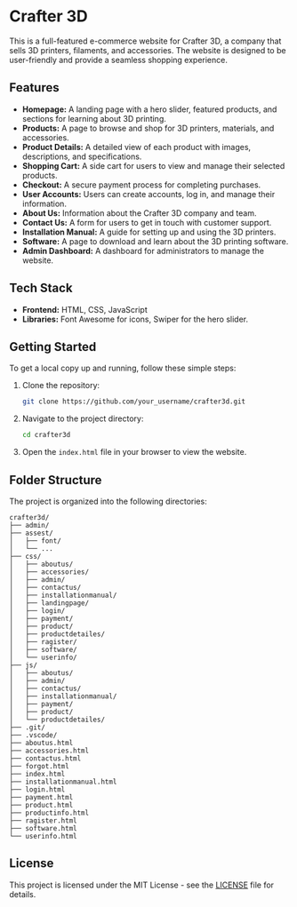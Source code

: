 # Crafter 3D

This is a full-featured e-commerce website for Crafter 3D, a company that sells 3D printers, filaments, and accessories. The website is designed to be user-friendly and provide a seamless shopping experience.

## Features

*   **Homepage:** A landing page with a hero slider, featured products, and sections for learning about 3D printing.
*   **Products:** A page to browse and shop for 3D printers, materials, and accessories.
*   **Product Details:** A detailed view of each product with images, descriptions, and specifications.
*   **Shopping Cart:** A side cart for users to view and manage their selected products.
*   **Checkout:** A secure payment process for completing purchases.
*   **User Accounts:** Users can create accounts, log in, and manage their information.
*   **About Us:** Information about the Crafter 3D company and team.
*   **Contact Us:** A form for users to get in touch with customer support.
*   **Installation Manual:** A guide for setting up and using the 3D printers.
*   **Software:** A page to download and learn about the 3D printing software.
*   **Admin Dashboard:** A dashboard for administrators to manage the website.

## Tech Stack

*   **Frontend:** HTML, CSS, JavaScript
*   **Libraries:** Font Awesome for icons, Swiper for the hero slider.

## Getting Started

To get a local copy up and running, follow these simple steps:

1.  Clone the repository:
    ```sh
    git clone https://github.com/your_username/crafter3d.git
    ```
2.  Navigate to the project directory:
    ```sh
    cd crafter3d
    ```
3.  Open the `index.html` file in your browser to view the website.

## Folder Structure

The project is organized into the following directories:

```
crafter3d/
├── admin/
├── assest/
│   ├── font/
│   └── ...
├── css/
│   ├── aboutus/
│   ├── accessories/
│   ├── admin/
│   ├── contactus/
│   ├── installationmanual/
│   ├── landingpage/
│   ├── login/
│   ├── payment/
│   ├── product/
│   ├── productdetailes/
│   ├── ragister/
│   ├── software/
│   └── userinfo/
├── js/
│   ├── aboutus/
│   ├── admin/
│   ├── contactus/
│   ├── installationmanual/
│   ├── payment/
│   ├── product/
│   └── productdetailes/
├── .git/
├── .vscode/
├── aboutus.html
├── accessories.html
├── contactus.html
├── forgot.html
├── index.html
├── installationmanual.html
├── login.html
├── payment.html
├── product.html
├── productinfo.html
├── ragister.html
├── software.html
└── userinfo.html
```

## License

This project is licensed under the MIT License - see the [LICENSE](LICENSE) file for details.
